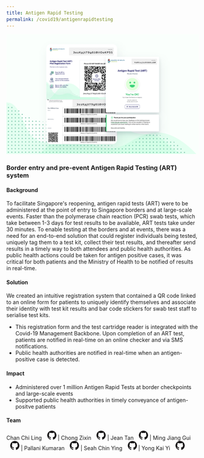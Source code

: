 ```yaml
---
title: Antigen Rapid Testing
permalink: /covid19/antigenrapidtesting
---
```


![Alt text for image on Isomer site](/images/ART.png)
### Border entry and pre-event Antigen Rapid Testing (ART) system 


#### Background 

To facilitate Singapore's reopening, antigen rapid tests (ART) were to be administered at the point of entry to Singapore borders and at large-scale events. Faster than the polymerase chain reaction (PCR) swab tests, which take between 1-3 days for test results to be available, ART tests take under 30 minutes. To enable testing at the borders and at events, there was a need for an end-to-end solution that  could register individuals being tested, uniquely tag them to a test kit, collect their test results, and thereafter send results in a timely way to both attendees and public health authorities. As public health actions could be taken for antigen positive cases, it was critical for both patients and the Ministry of Health to be notified of results in real-time.


#### Solution

We created an intuitive registration system that contained a QR code linked to an online form for patients to uniquely identify themselves and associate their identity with test kit results and bar code stickers for swab test staff to serialise test kits.
* This registration form and the test cartridge reader is integrated with the Covid-19 Management Backbone. Upon completion of an ART test,  patients are notified in real-time on an online checker and via SMS notifications.
* Public health authorities are notified in real-time when an antigen-positive case is detected.



#### Impact

* Administered over 1 million Antigen Rapid Tests at border checkpoints and large-scale events
* Supported public health authorities in timely conveyance of antigen-positve patients



#### Team

Chan Chi Ling <a href="https://github.com/chilingchan " style="display: inline-block; width: 24px; height: 24px; margin-bottom: -5px; margin-left: 10px;">
    <img border="0" alt="Github account" src="/images/Github-Mark-32px.png">
</a> | Chong Zixin <a href="https://github.com/chongzixin" style="display: inline-block; width: 24px; height: 24px; margin-bottom: -5px; margin-left: 10px;">
    <img border="0" alt="Github account" src="/images/Github-Mark-32px.png">
</a> | Jean Tan <a href="https://github.com/jeantanzj" style="display: inline-block; width: 24px; height: 24px; margin-bottom: -5px; margin-left: 10px;">
    <img border="0" alt="Github account" src="/images/Github-Mark-32px.png">
</a> | Ming Jiang Gui <a href="https://github.com/mjgui" style="display: inline-block; width: 24px; height: 24px; margin-bottom: -5px; margin-left: 10px;">
    <img border="0" alt="Github account" src="/images/Github-Mark-32px.png">
</a> | Pallani Kumaran <a href="https://github.com/pallani" style="display: inline-block; width: 24px; height: 24px; margin-bottom: -5px; margin-left: 10px;">
    <img border="0" alt="Github account" src="/images/Github-Mark-32px.png">
</a> | Seah Chin Ying <a href="https://github.com/chinying " style="display: inline-block; width: 24px; height: 24px; margin-bottom: -5px; margin-left: 10px;">
    <img border="0" alt="Github account" src="/images/Github-Mark-32px.png">
</a> | Yong Kai Yi <a href="https://github.com/theMogget" style="display: inline-block; width: 24px; height: 24px; margin-bottom: -5px; margin-left: 10px;">
    <img border="0" alt="Github account" src="/images/Github-Mark-32px.png">
</a>